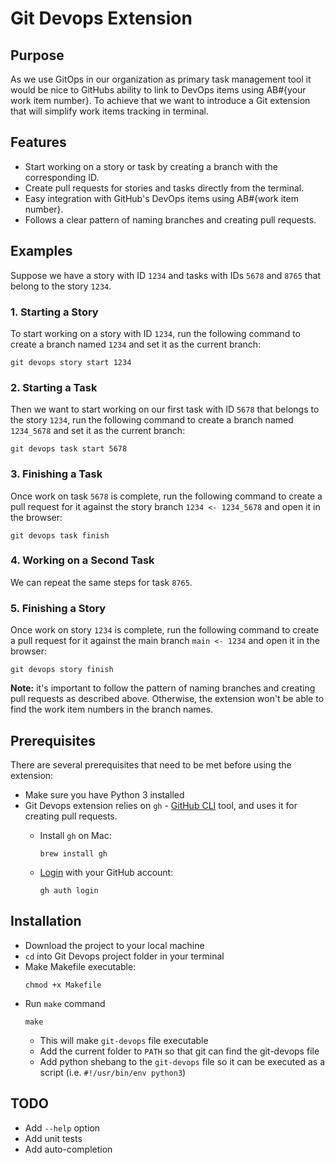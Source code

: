 # Git Devops Extension

## Purpose

As we use GitOps in our organization as primary task management tool it would be nice to GitHubs ability to link to DevOps items using AB#{your work item number}. To achieve that we want to introduce a Git extension that will simplify work items tracking in terminal.

## Features

- Start working on a story or task by creating a branch with the corresponding ID.
- Create pull requests for stories and tasks directly from the terminal.
- Easy integration with GitHub's DevOps items using AB#{work item number}.
- Follows a clear pattern of naming branches and creating pull requests.


## Examples

Suppose we have a story with ID `1234` and tasks with IDs `5678` and `8765` that belong to the story `1234`.

### 1. Starting a Story
To start working on a story with ID `1234`, run the following command to create a branch named `1234` and set it as the current branch:
```
git devops story start 1234
```


### 2. Starting a Task
Then we want to start working on our first task with ID `5678` that belongs to the story `1234`, run the following command to create a branch named `1234_5678` and set it as the current branch:
```
git devops task start 5678
```


### 3. Finishing a Task
Once work on task `5678` is complete, run the following command to create a pull request for it against the story branch `1234 <- 1234_5678` and open it in the browser:

```
git devops task finish
```

### 4. Working on a Second Task
We can repeat the same steps for task `8765`.

### 5. Finishing a Story
Once work on story `1234` is complete, run the following command to create a pull request for it against the main branch `main <- 1234` and open it in the browser:
```
git devops story finish
```


**Note:** it's important to follow the pattern of naming branches and creating pull requests as described above. Otherwise, the extension won't be able to find the work item numbers in the branch names.

## Prerequisites
There are several prerequisites that need to be met before using the extension:
- Make sure you have Python 3 installed
- Git Devops extension relies on `gh` - [GitHub CLI](https://cli.github.com/) tool, and uses it for creating pull requests.
  - Install `gh` on Mac:

      ```
      brew install gh
      ```
  - [Login](https://cli.github.com/manual/gh_auth_login) with your GitHub account:

      ```
      gh auth login
      ```


## Installation
- Download the project to your local machine
- `cd` into Git Devops project folder in your terminal
- Make Makefile executable:
  ```
  chmod +x Makefile
  ```
- Run `make` command
  ```
  make
  ```
  - This will make `git-devops` file executable
  - Add the current folder to `PATH` so that git can find the git-devops file
  - Add python shebang to the `git-devops` file so it can be executed as a script (i.e. `#!/usr/bin/env python3`)


## TODO
- Add `--help` option
- Add unit tests
- Add auto-completion





